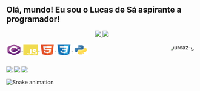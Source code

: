 ## Olá, mundo! Eu sou o Lucas de Sá aspirante a programador!
<div align="center">
  <a href="https://github.com/lurcaz">
  <img height="180em" src="https://github-readme-stats.vercel.app/api?username=lurcaz&show_icons=true&theme=dark&include_all_commits=true&count_private=true"/>
  <img height="180em" src="https://github-readme-stats.vercel.app/api/top-langs/?username=lurcaz&layout=compact&langs_count=7&theme=dark"/>
</div>
<div style="display: inline_block"><br>
   <img align="center" alt="lurcaz-Java" height="30" width="40" src="https://raw.githubusercontent.com/devicons/devicon/master/icons/csharp/csharp-original.svg">
  <img align="center" alt="lurcaz-Js" height="30" width="40" src="https://raw.githubusercontent.com/devicons/devicon/master/icons/javascript/javascript-plain.svg">
  <img align="center" alt="lurcaz-HTML" height="30" width="40" src="https://raw.githubusercontent.com/devicons/devicon/master/icons/html5/html5-original.svg">
  <img align="center" alt="lurcaz-CSS" height="30" width="40" src="https://raw.githubusercontent.com/devicons/devicon/master/icons/css3/css3-original.svg">
  <img align="center" alt="lurcaz-Python" height="30" width="40" src="https://raw.githubusercontent.com/devicons/devicon/master/icons/python/python-original.svg">
  <img align="right" alt="lurcaz-gif" height="150" style="border-radius:50px;" src="https://i.picasion.com/pic92/c799044eb610b8bd8a1c44eb0125b7d6.gif">
</div>
  
  ##
 
<div> 
  <a href="https://instagram.com/lurcaz" target="_blank"><img src="https://img.shields.io/badge/-Instagram-%23E4405F?style=for-the-badge&logo=instagram&logoColor=white" target="_blank"></a>
  <a href = "mailto:lucas.desa@outlook.com.br"><img src="https://img.shields.io/badge/Microsoft_Outlook-0078D4?style=for-the-badge&logo=microsoft-outlook&logoColor=white" target="_blank"></a>
  <a href="https://www.linkedin.com/in/lucas-de-saf/" target="_blank"><img src="https://img.shields.io/badge/-LinkedIn-%230077B5?style=for-the-badge&logo=linkedin&logoColor=white" target="_blank"></a> 
 
  ![Snake animation](https://github.com/lurcaz/lurcaz/blob/output/github-contribution-grid-snake.svg)
 
</div>
